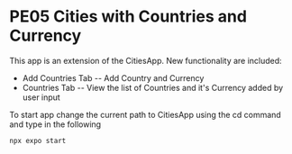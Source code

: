 # PE05 Cities with Countries and Currency

This app is an extension of the CitiesApp. New functionality are included:
- Add Countries Tab
-- Add Country and Currency
- Countries Tab
-- View the list of Countries and it's Currency added by user input


To start app change the current path to CitiesApp using the cd command and type in the following

```
npx expo start
```


